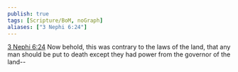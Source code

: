 ```yaml
---
publish: true
tags: [Scripture/BoM, noGraph]
aliases: ["3 Nephi 6:24"]
---
```

[3 Nephi 6:24](https://churchofjesuschrist.org/study/scriptures/bofm/3-ne/6?lang=eng&id=p24#p24) Now behold, this was contrary to the laws of the land, that any man should be put to death except they had power from the governor of the land--
